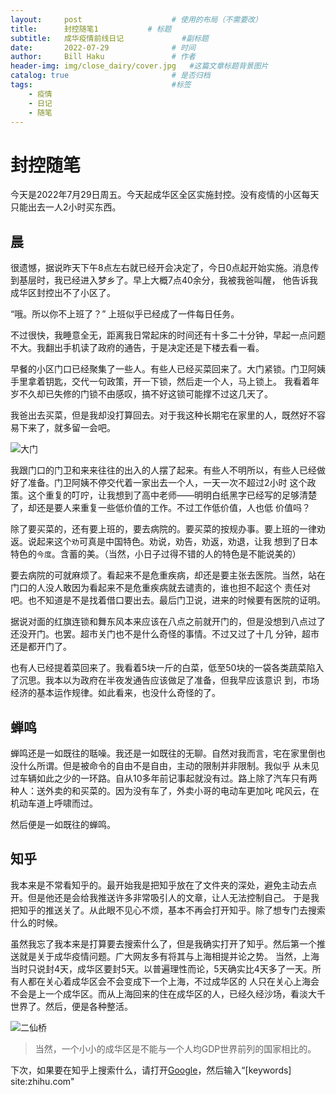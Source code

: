 ```yaml
---
layout:     post   				    # 使用的布局（不需要改）
title:      封控随笔1			# 标题
subtitle:   成华疫情前线日记             #副标题
date:       2022-07-29 				# 时间
author:     Bill Haku 				# 作者
header-img: img/close_dairy/cover.jpg 	#这篇文章标题背景图片
catalog: true 						# 是否归档
tags:								#标签
    - 疫情
    - 日记
    - 随笔
---
```


# 封控随笔

今天是2022年7月29日周五。今天起成华区全区实施封控。没有疫情的小区每天只能出去一人2小时买东西。

## 晨

很遗憾，据说昨天下午8点左右就已经开会决定了，今日0点起开始实施。消息传到基层时，我已经进入梦乡了。早上大概7点40余分，我被我爸叫醒，
他告诉我成华区封控出不了小区了。

“哦。所以你不上班了？” 上班似乎已经成了一件每日任务。

不过很快，我睡意全无，距离我日常起床的时间还有十多二十分钟，早起一点问题不大。我翻出手机读了政府的通告，于是决定还是下楼去看一看。

早餐的小区门口已经聚集了一些人。有些人已经买菜回来了。大门紧锁。门卫阿姨手里拿着钥匙，交代一句政策，开一下锁，然后走一个人，马上锁上。
我看着年岁不久却已失修的门锁不由感叹，搞不好这锁可能撑不过这几天了。

我爸出去买菜，但是我却没打算回去。对于我这种长期宅在家里的人，既然好不容易下来了，就多留一会吧。

![大门](http://zhuaiyuwen.xyz/img/close_dairy/1.png)

我跟门口的门卫和来来往往的出入的人摆了起来。有些人不明所以，有些人已经做好了准备。门卫阿姨不停交代着一家出去一个人，一天一次不超过2小时
这个政策。这个重复的叮咛，让我想到了高中老师——明明白纸黑字已经写的足够清楚了，却还是要人来重复一些低价值的工作。不过工作低价值，人也低
价值吗？

除了要买菜的，还有要上班的，要去病院的。要买菜的按规办事。要上班的一律劝返。说起来这个`劝`可真是中国特色。劝说，劝告，劝返，劝退，让我
想到了日本特色的`今度`。含蓄的美。（当然，小日子过得不错的人的特色是不能说美的）

要去病院的可就麻烦了。看起来不是危重疾病，却还是要主张去医院。当然，站在门口的人没人敢因为看起来不是危重疾病就去谴责的，谁也担不起这个
责任对吧。也不知道是不是找着借口要出去。最后门卫说，进来的时候要有医院的证明。

据说对面的红旗连锁和舞东风本来应该在八点之前就开门的，但是没想到八点过了还没开门。也罢。超市关门也不是什么奇怪的事情。不过又过了十几
分钟，超市还是都开门了。

也有人已经提着菜回来了。我看着5块一斤的白菜，低至50块的一袋各类蔬菜陷入了沉思。我本以为政府在半夜发通告应该做足了准备，但我早应该意识
到，市场经济的基本运作规律。如此看来，也没什么奇怪的了。

## 蝉鸣

蝉鸣还是一如既往的聒噪。我还是一如既往的无聊。自然对我而言，宅在家里倒也没什么所谓。但是被命令的自由不是自由，主动的限制并非限制。我似乎
从未见过车辆如此之少的一环路。自从10多年前记事起就没有过。路上除了汽车只有两种人：送外卖的和买菜的。因为没有车了，外卖小哥的电动车更加叱
咤风云，在机动车道上呼啸而过。

然后便是一如既往的蝉鸣。

## 知乎

我本来是不常看知乎的。最开始我是把知乎放在了文件夹的深处，避免主动去点开。但是他还是会给我推送许多非常吸引人的文章，让人无法控制自己。
于是我把知乎的推送关了。从此眼不见心不烦，基本不再会打开知乎。除了想专门去搜索什么的时候。

虽然我忘了我本来是打算要去搜索什么了，但是我确实打开了知乎。然后第一个推送就是关于成华疫情问题。广大网友多有将其与上海相提并论之势。
当然，上海当时只说封4天，成华区要封5天。以普遍理性而论，5天确实比4天多了一天。所有人都在关心着成华区会不会变成下一个上海，不过成华区的
人只在关心上海会不会是上一个成华区。而从上海回来的住在成华区的人，已经久经沙场，看淡大千世界了。然后，便是各种整活。

![二仙桥](http://zhuaiyuwen.xyz/img/close_dairy/2.JPG)

> 当然，一个小小的成华区是不能与一个人均GDP世界前列的国家相比的。

下次，如果要在知乎上搜索什么，请打开[Google](https://www.google.com)，然后输入“[keywords] site:zhihu.com"